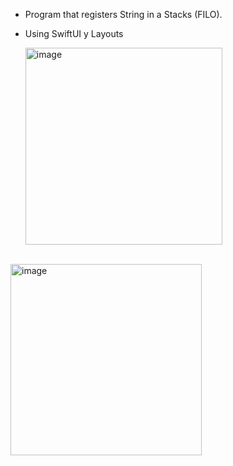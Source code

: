 
- Program that registers String in a Stacks (FILO).
- Using SwiftUI y Layouts


  <img width="315" alt="image" src="https://github.com/user-attachments/assets/8f036ddb-fddc-44a7-9b36-2b3c9ab8b74f">
</br>

  <img width="306" alt="image" src="https://github.com/user-attachments/assets/16115a0c-ad4c-4800-831b-ddd9eebc1e81">



